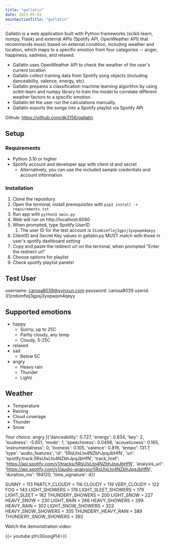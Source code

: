 ```yaml
---
title: "gallatin"
date: 2023-05-03
mainSectionTitle: "gallatin"
---
```


Gallatin is a web application built with Python frameworks (scikit-learn, numpy, Flask) and external APIs (Spotify API, OpenWeather API) that recommends music based on external condition, including weather and location, which maps to a specific emotion from four categories -- anger, happiness, sadness, and relaxed.

- Gallatin uses OpenWeather API to check the weather of the user's current location
- Gallatin collect training data from Spotify song objects (including danceability, valence, energy, etc)
- Gallatin prepares a classification machine learning algorithm by using scikit-learn and numpy library to train the model to correlate different weather factors to a specific emotion. 
- Gallatin let the user run the calculations manually.
- Gallatin exports the songs into a Spotify playlist via Spotify API

Github: https://github.com/dk3156/gallatin

## Setup

### Requirements

* Python 3.10 or higher
* Spotify account and developer app with client id and secret
  * Alternatively, you can use the included sample credentials and account information

### Installation

1. Clone the repository
2. Open the terminal,  install prerequisites with `pip3 install -r requirements.txt`
3. Run app with `python3 main.py`
4. Web will run on http://localhost:8080
5. When prompted, type Spotify UserID
   1. The user ID for the test account is `31zmbimflej3gpsj3yxpwpm4qeyy`
6. ClientID and Secret Key values in gallatin.py MUST match with those in user's spotify dashboard setting
7. Copy and paste the redirect url on the terminal, when prompted "Enter the redirect url"
8. Choose options for playlist
9. Check spotify playlist panels!

## Test User

username: carosa8039@syinxun.com
password: carosa8039
userid:   31zmbimflej3gpsj3yxpwpm4qeyy

## Supported emotions

* happy
  * Sunny, up to 25C
  * Partly cloudy, any temp
  * Cloudy, 5-25C
* relaxed
* sad
  * Below 5C
* angry
  * Heavy rain
  * Thunder
  * Light/


## Weather

* Temperature
* Raining
* Cloud coverage
* Thunder
* Snow


Your choice: angry
[{'danceability': 0.727, 'energy': 0.834, 'key': 2, 'loudness': -5.851, 'mode': 1, 'speechiness': 0.0496, 'acousticness': 0.165, 'instrumentalness': 0, 'liveness': 0.105, 'valence': 0.816, 'tempo': 131.7, 'type': 'audio_features', 'id': '5RsUlxLto4NZbhJpqJbHfN', 'uri': 'spotify:track:5RsUlxLto4NZbhJpqJbHfN', 'track_href': 'https://api.spotify.com/v1/tracks/5RsUlxLto4NZbhJpqJbHfN', 'analysis_url': 'https://api.spotify.com/v1/audio-analysis/5RsUlxLto4NZbhJpqJbHfN', 'duration_ms': 194120, 'time_signature': 4}]

  SUNNY = 113
  PARTLY_CLOUDY = 116
  CLOUDY = 119
  VERY_CLOUDY = 122
  FOG = 143
  LIGHT_SHOWERS = 176
  LIGHT_SLEET_SHOWERS = 179
  LIGHT_SLEET = 182
  THUNDERY_SHOWERS = 200
  LIGHT_SNOW = 227
  HEAVY_SNOW = 230
  LIGHT_RAIN = 266
  HEAVY_SHOWERS = 299
  HEAVY_RAIN = 302
  LIGHT_SNOW_SHOWERS = 323
  HEAVY_SNOW_SHOWERS = 335
  THUNDERY_HEAVY_RAIN = 389
  THUNDERY_SNOW_SHOWERS = 392
  
Watch the demonstration video:

{{< youtube pYn3GoogPI4>}}